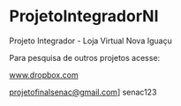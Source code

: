 # ProjetoIntegradorNI
Projeto Integrador - Loja Virtual Nova Iguaçu

Para pesquisa de outros projetos  acesse:

www.dropbox.com

projetofinalsenac@gmail.com]
senac123
